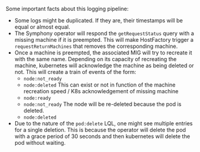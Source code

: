 Some important facts about this logging pipeline:

- Some logs might be duplicated. If they are, their timestamps will be equal or almost equal.
- The Symphony operator will respond the `getRequestStatus` query with a missing machine if it is preempted. This will make HostFactory trigger a `requestReturnMachines` that removes the corresponding machine.
- Once a machine is preempted, the associated MIG will try to recreate it with the same name. Depending on its capacity of recreating the machine, kubernetes will acknowledge the machine as being deleted or not. This will create a train of events of the form:
    - `node:not_ready`
    - `node:deleted` This can exist or not in function of the machine recreation speed / K8s acknowledgement of missing machine
    - `node:ready` 
    - `node:not_ready` The node will be re-deleted because the pod is deleted. 
    - `node:deleted`
- Due to the nature of the `pod:delete` LQL, one might see multiple entries for a single deletion. This is because the operator will delete the pod with a grace period of 30 seconds and then kubernetes will delete the pod without waiting. 